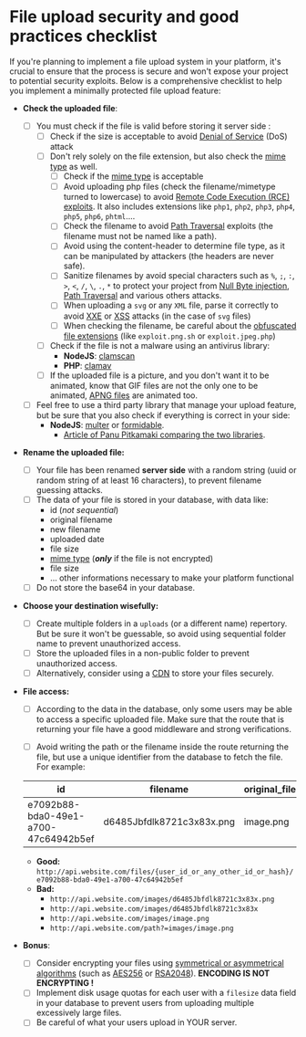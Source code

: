 
# File upload security and good practices checklist

If you're planning to implement a file upload system in your platform, it's crucial to ensure that the process is secure and won't expose your project to potential security exploits. Below is a comprehensive checklist to help you implement a minimally protected file upload feature:
- **Check the uploaded file**:
	- [ ] You must check if the file is valid before storing it server side :
		- [ ] Check if the size is acceptable to avoid [Denial of Service](https://www.paloaltonetworks.com/cyberpedia/what-is-a-denial-of-service-attack-dos) (DoS) attack
		- [ ] Don't rely solely on the file extension, but also check the [mime type](https://developer.mozilla.org/en-US/docs/Web/HTTP/Basics_of_HTTP/MIME_types/Common_types) as well.
			- [ ] Check if the [mime type](https://developer.mozilla.org/en-US/docs/Web/HTTP/Basics_of_HTTP/MIME_types/Common_types) is acceptable
			- [ ] Avoid uploading php files (check the filename/mimetype turned to lowercase) to avoid [Remote Code Execution (RCE) exploits](https://www.checkpoint.com/cyber-hub/cyber-security/what-is-remote-code-execution-rce/). It also includes extensions like `php1`, `php2`, `php3`, `php4`, `php5`, `php6`, `phtml`....
			- [ ] Check the filename to avoid [Path Traversal](https://owasp.org/www-community/attacks/Path_Traversal) exploits (the filename must not be named like a path).
			- [ ] Avoid using the content-header to determine file type, as it can be manipulated by attackers (the headers are never safe). 
			- [ ] Sanitize filenames by avoid special characters such as `%`, `;`, `:`, `>`, `<`, `/`, `\`, `.`, `*` to protect your project from [Null Byte injection](https://www.thehacker.recipes/web/inputs/null-byte-injection), [Path Traversal](https://owasp.org/www-community/attacks/Path_Traversal) and various others attacks.
			- [ ] When uploading a `svg` or any `XML` file, parse it correctly to avoid [XXE](https://portswigger.net/web-security/xxe) or [XSS](https://owasp.org/www-community/attacks/xss/) attacks (in the case of `svg` files)
			- [ ] When checking the filename, be careful about the [obfuscated file extensions](https://www.seqrite.com/blog/how-to-avoid-dual-attack-and-vulnerable-files-with-double-extension) (like `exploit.png.sh` or `exploit.jpeg.php`)
		- [ ] Check if the file is not a malware using an antivirus library:
			- **NodeJS**: [clamscan](https://www.npmjs.com/package/clamscan)
			- **PHP**: [clamav](https://www.howtoforge.com/scan_viruses_with_php_clamavlib)
		- [ ] If the uploaded file is a picture, and you don't want it to be animated, know that GIF files are not the only one to be animated, [APNG files](https://en.wikipedia.org/wiki/APNG) are animated too.
	- [ ] Feel free to use a third party library that manage your upload feature, but be sure that you also check if everything is correct in your side:
		- **NodeJS**: [multer](https://www.npmjs.com/package/multer) or [formidable](https://www.npmjs.com/package/formidable).
			- [Article of Panu Pitkamaki comparing the two libraries](https://bytearcher.com/articles/formidable-vs-busboy-vs-multer-vs-multiparty/).
- **Rename the uploaded file:**
	- [ ] Your file has been renamed **server side** with a random string (uuid or random string of at least 16 characters), to prevent filename guessing attacks.
	- [ ] The data of your file is stored in your database, with data like:
		- id (*not sequential*)
		- original filename
		- new filename
		- uploaded date
		- file size
		- [mime type](https://developer.mozilla.org/en-US/docs/Web/HTTP/Basics_of_HTTP/MIME_types/Common_types) (***only*** if the file is not encrypted)
		- file size
		- ... other informations necessary to make your platform functional
	- [ ] Do not store the base64 in your database.
- **Choose your destination wisefully:**
	- [ ] Create multiple folders in a `uploads` (or a different name) repertory. But be sure it won't be guessable, so avoid using sequential folder name to prevent unauthorized access.
	- [ ] Store the uploaded files in a non-public folder to prevent unauthorized access.
	- [ ] Alternatively, consider using a [CDN](https://www.cloudflare.com/fr-fr/learning/cdn/what-is-a-cdn/) to store your files securely.
- **File access:**
	- [ ] According to the data in the database, only some users may be able to access a specific uploaded file. Make sure that the route that is returning your file have a good middleware and strong verifications.
	- [ ] Avoid writing the path or the filename inside the route returning the file, but use a unique identifier from the database to fetch the file. For example:

	
	| id | filename | original_filename | uploaded_date | mime_type |
	|--|--|--|--|--|
	| e7092b88-bda0-49e1-a700-47c64942b5ef | d6485Jbfdlk8721c3x83x.png | image.png | 2023-10-10 | image/png |


	- **Good:** `http://api.website.com/files/{user_id_or_any_other_id_or_hash}/e7092b88-bda0-49e1-a700-47c64942b5ef`
	- **Bad:**
		- `http://api.website.com/images/d6485Jbfdlk8721c3x83x.png`
		- `http://api.website.com/images/d6485Jbfdlk8721c3x83x`
		- `http://api.website.com/images/image.png`
		- `http://api.website.com/path?=images/image.png`
- **Bonus**:
	- [ ] Consider encrypting your files using [symmetrical or asymmetrical algorithms](https://preyproject.com/blog/types-of-encryption-symmetric-or-asymmetric-rsa-or-aes) (such as [AES256](https://www.ipswitch.com/blog/use-aes-256-encryption-secure-data) or [RSA2048](https://www.techtarget.com/searchsecurity/definition/RSA)). **ENCODING IS NOT ENCRYPTING !**
	- [ ] Implement disk usage quotas for each user with a `filesize` data field in your database to prevent users from uploading multiple excessively large files.
	- [ ] Be careful of what your users upload in YOUR server.
